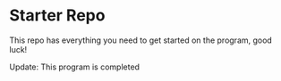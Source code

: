 # Starter Repo
This repo has everything you need to get started on the program, good luck!

Update: This program is completed
